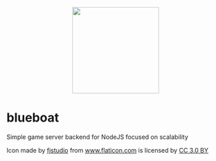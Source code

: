 <div align='center'>
  <img width="200px" src='https://image.flaticon.com/icons/svg/947/947077.svg'>
</div>

# blueboat

Simple game server backend for NodeJS focused on scalability

<div>Icon made by <a href="https://www.flaticon.com/authors/fjstudio" title="fjstudio">fjstudio</a> from <a href="https://www.flaticon.com/" 			    title="Flaticon">www.flaticon.com</a> is licensed by <a href="http://creativecommons.org/licenses/by/3.0/" 			    title="Creative Commons BY 3.0" target="_blank">CC 3.0 BY</a></div>
